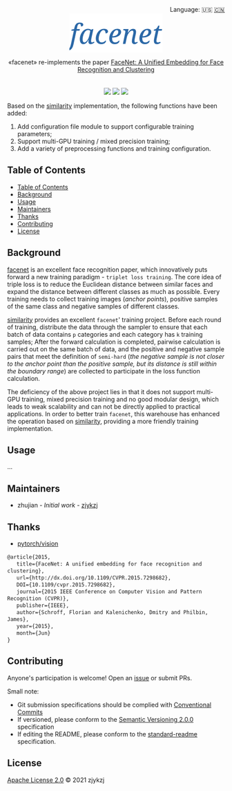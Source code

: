 <div align="right">
  Language:
    🇺🇸
  <a title="Chinese" href="./README.zh-CN.md">🇨🇳</a>
</div>

 <div align="center"><a title="" href="https://github.com/ZJCV/facenet"><img align="center" src="./imgs/facenet.png"></a></div>

<p align="center">
  «facenet» re-implements the paper <a href="https://arxiv.org/abs/1503.03832">FaceNet: A Unified Embedding for Face Recognition and Clustering</a>
<br>
<br>
<br>
  <a href="https://github.com/RichardLitt/standard-readme"><img src="https://img.shields.io/badge/standard--readme-OK-green.svg?style=flat-square"></a>
  <a href="https://conventionalcommits.org"><img src="https://img.shields.io/badge/Conventional%20Commits-1.0.0-yellow.svg"></a>
  <a href="http://commitizen.github.io/cz-cli/"><img src="https://img.shields.io/badge/commitizen-friendly-brightgreen.svg"></a>
</p>

Based on the [similarity](https://github.com/pytorch/vision/tree/main/references/similarity) implementation, the following functions have been added: 

1. Add configuration file module to support configurable training parameters;
2. Support multi-GPU training /  mixed precision training;
3. Add a variety of preprocessing functions and training configuration.

## Table of Contents

- [Table of Contents](#table-of-contents)
- [Background](#background)
- [Usage](#usage)
- [Maintainers](#maintainers)
- [Thanks](#thanks)
- [Contributing](#contributing)
- [License](#license)

## Background

[facenet](https://arxiv.org/ABS/1503.03832) is an excellent face recognition paper, which innovatively puts forward a new training paradigm - `triplet loss training`. The core idea of triple loss is to reduce the Euclidean distance between similar faces and expand the distance between different classes as much as possible. Every training needs to collect training images (*anchor points*), positive samples of the same class and negative samples of different classes. 

[similarity](https://github.com/pytorch/vision/tree/main/references/similarity) provides an excellent `facenet`' training project. Before each round of training, distribute the data through the sampler to ensure that each batch of data contains `p` categories and each category has `k` training samples; After the forward calculation is completed, pairwise calculation is carried out on the same batch of data, and the positive and negative sample pairs that meet the definition of `semi-hard` (*the negative sample is not closer to the anchor point than the positive sample, but its distance is still within the boundary range*) are collected to participate in the loss function calculation. 

The deficiency of the above project lies in that it does not support multi-GPU training, mixed precision training and no good modular design, which leads to weak scalability and can not be directly applied to practical applications. In order to better train `facenet`, this warehouse has enhanced the operation based on [similarity](https://github.com/pytorch/vision/tree/main/references/similarity), providing a more friendly training implementation. 

## Usage

...

## Maintainers

* zhujian - *Initial work* - [zjykzj](https://github.com/zjykzj)

## Thanks

* [ pytorch/vision](https://github.com/pytorch/vision)

```
@article{2015,
   title={FaceNet: A unified embedding for face recognition and clustering},
   url={http://dx.doi.org/10.1109/CVPR.2015.7298682},
   DOI={10.1109/cvpr.2015.7298682},
   journal={2015 IEEE Conference on Computer Vision and Pattern Recognition (CVPR)},
   publisher={IEEE},
   author={Schroff, Florian and Kalenichenko, Dmitry and Philbin, James},
   year={2015},
   month={Jun}
}
```

## Contributing

Anyone's participation is welcome! Open an [issue](https://github.com/ZJCV/facenet/issues) or submit PRs.

Small note:

* Git submission specifications should be complied
  with [Conventional Commits](https://www.conventionalcommits.org/en/v1.0.0-beta.4/)
* If versioned, please conform to the [Semantic Versioning 2.0.0](https://semver.org) specification
* If editing the README, please conform to the [standard-readme](https://github.com/RichardLitt/standard-readme)
  specification.

## License

[Apache License 2.0](LICENSE) © 2021 zjykzj